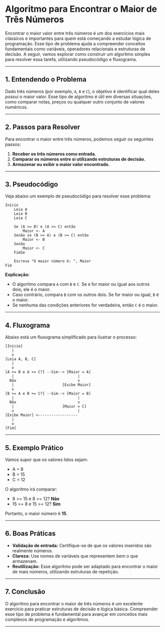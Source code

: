 
# Algoritmo para Encontrar o Maior de Três Números

Encontrar o maior valor entre três números é um dos exercícios mais clássicos e importantes para quem está começando a estudar lógica de programação. Esse tipo de problema ajuda a compreender conceitos fundamentais como variáveis, operadores relacionais e estruturas de decisão. A seguir, vamos explorar como construir um algoritmo simples para resolver essa tarefa, utilizando pseudocódigo e fluxograma.

---

## 1. Entendendo o Problema

Dado três números (por exemplo, `A`, `B` e `C`), o objetivo é identificar qual deles possui o maior valor. Esse tipo de algoritmo é útil em diversas situações, como comparar notas, preços ou qualquer outro conjunto de valores numéricos.

---

## 2. Passos para Resolver

Para encontrar o maior entre três números, podemos seguir os seguintes passos:

1. **Receber os três números como entrada.**
2. **Comparar os números entre si utilizando estruturas de decisão.**
3. **Armazenar ou exibir o maior valor encontrado.**

---

## 3. Pseudocódigo

Veja abaixo um exemplo de pseudocódigo para resolver esse problema:

```plaintext
Início
    Leia A
    Leia B
    Leia C

    Se (A >= B) e (A >= C) então
        Maior <- A
    Senão se (B >= A) e (B >= C) então
        Maior <- B
    Senão
        Maior <- C
    FimSe

    Escreva "O maior número é: ", Maior
Fim
```

**Explicação:**
- O algoritmo compara `A` com `B` e `C`. Se `A` for maior ou igual aos outros dois, ele é o maior.
- Caso contrário, compara `B` com os outros dois. Se for maior ou igual, `B` é o maior.
- Se nenhuma das condições anteriores for verdadeira, então `C` é o maior.

---

## 4. Fluxograma

Abaixo está um fluxograma simplificado para ilustrar o processo:

```
[Início]
   |
   v
[Leia A, B, C]
   |
   v
[A >= B e A >= C?] --Sim--> [Maior = A]
   |                             |
  Não                            v
   |                      [Exibe Maior]
   v
[B >= A e B >= C?] --Sim--> [Maior = B]
   |                             |
  Não                            v
   |                      [Maior = C]
   v                             |
[Exibe Maior] <------------------
   |
   v
[Fim]
```

---

## 5. Exemplo Prático

Vamos supor que os valores lidos sejam:

- A = 8
- B = 15
- C = 12

O algoritmo irá comparar:

- 8 >= 15 e 8 >= 12? **Não**
- 15 >= 8 e 15 >= 12? **Sim**

Portanto, o maior número é **15**.

---

## 6. Boas Práticas

- **Validação de entrada:** Certifique-se de que os valores inseridos são realmente números.
- **Clareza:** Use nomes de variáveis que representem bem o que armazenam.
- **Reutilização:** Esse algoritmo pode ser adaptado para encontrar o maior de mais números, utilizando estruturas de repetição.

---

## 7. Conclusão

O algoritmo para encontrar o maior de três números é um excelente exercício para praticar estruturas de decisão e lógica básica. Compreender esse tipo de problema é fundamental para avançar em conceitos mais complexos de programação e algoritmos.

---
```
